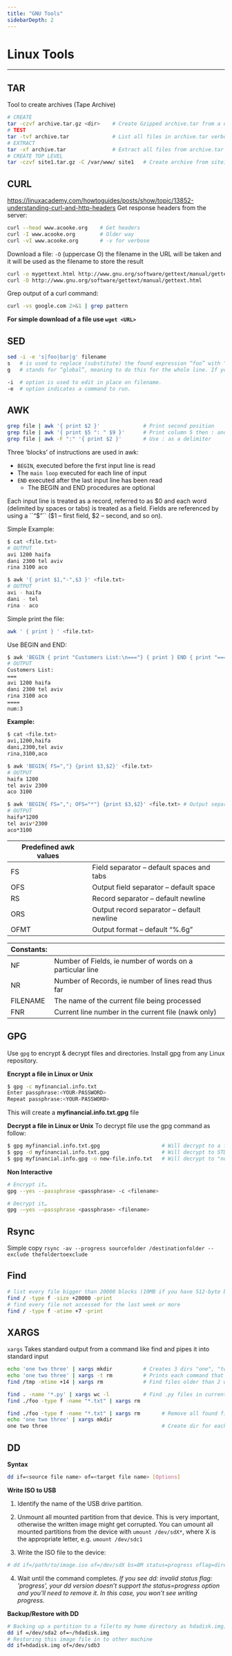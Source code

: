```yaml
---
title: "GNU Tools"
sidebarDepth: 2
---
```


# Linux Tools
---

## TAR
Tool to create archives (Tape Archive)
```bash
# CREATE
tar -czvf archive.tar.gz <dir>    # Create Gzipped archive.tar from a directory
# TEST
tar -tvf archive.tar              # List all files in archive.tar verbosely
# EXTRACT
tar -xf archive.tar               # Extract all files from archive.tar
# CREATE TOP LEVEL
tar -czvf site1.tar.gz -C /var/www/ site1   # Create archive from site1 directory (site1 is top level dir)
```

## CURL
https://linuxacademy.com/howtoguides/posts/show/topic/13852-understanding-curl-and-http-headers
Get response headers from the server:
```bash
curl --head www.acooke.org    # Get headers
curl -I www.acooke.org        # Older way
curl -vI www.acooke.org       # -v for verbose
```
Download a file:
``-O`` (uppercase O) the filename in the URL will be taken and it will be used as the filename to store the result
```bash
curl -o mygettext.html http://www.gnu.org/software/gettext/manual/gettext.html # Custom file name "mygettext.html"
curl -O http://www.gnu.org/software/gettext/manual/gettext.html                # Same name as original file "gettext.html"
```
Grep output of a curl command:
```bash
curl -vs google.com 2>&1 | grep pattern
```
**For simple download of a file use ``wget <URL>``**

## SED
```bash
sed -i -e 's|foo|bar|g' filename
s   # is used to replace (substitute) the found expression “foo” with “bar”
g   # stands for “global”, meaning to do this for the whole line. If you leave off the g and “foo” appears twice on the same line, only the first “foo” is changed to “bar”.

-i  # option is used to edit in place on filename.
-e  # option indicates a command to run.
```

## AWK
```bash
grep file | awk '{ print $2 }'              # Print second position
grep file | awk '{ print $5 ": " $9 }'      # Print column 5 then : and then column 9
grep file | awk -F ":" '{ print $2 }'       # Use : as a delimiter
```

Three ‘blocks’ of instructions are used in awk:

* ``BEGIN``, executed before the first input line is read
* The ``main loop`` executed for each line of input
* ``END`` executed after the last input line has been read
  - The BEGIN and END procedures are optional

Each input line is treated as a record, referred to as $0 and each word (delimited by spaces or tabs) is treated as a field. Fields are referenced by using a ``“$”`` ($1 –  first field, $2 – second, and so on).

Simple Example:
```Bash
$ cat <file.txt>
# OUTPUT
avi 1200 haifa
dani 2300 tel aviv
rina 3100 aco

$ awk '{ print $1,"-",$3 }' <file.txt>
# OUTPUT
avi - haifa
dani - tel
rina - aco
```
Simple print the file:
```bash
awk ' { print } ' <file.txt>
```
Use BEGIN and END:
```Bash
$ awk 'BEGIN { print "Customers List:\n==="} { print } END { print "====\nnum:" NR }' <file.txt>
# OUTPUT
Customers List:
===
avi 1200 haifa
dani 2300 tel aviv
rina 3100 aco
====
num:3
```

**Example:**

```bash
$ cat <file.txt>
avi,1200,haifa
dani,2300,tel aviv
rina,3100,aco

$ awk 'BEGIN{ FS=","} {print $3,$2}' <file.txt>
# OUTPUT
haifa 1200
tel aviv 2300
aco 3100

$ awk 'BEGIN{ FS=","; OFS="*"} {print $3,$2}' <file.txt> # Output separator will be '*'
# OUTPUT
haifa*1200
tel aviv*2300
aco*3100
```
| Predefined awk values |                                           |
| --------------------- | ----------------------------------------- |
| FS                    | Field separator – default spaces and tabs |
| OFS                   | Output field separator – default space    |
| RS                    | Record separator – default newline        |
| ORS                   | Output record separator – default newline |
| OFMT                  | Output format – default “%.6g”            |

| Constants: |                                                           |
| ---------- | --------------------------------------------------------- |
| NF         | Number of Fields, ie number of words on a particular line |
| NR         | Number of Records, ie number of lines read thus far       |
| FILENAME   | The name of the current file being processed              |
| FNR        | Current line number in the current file (nawk only)       |

## GPG
Use ``gpg`` to encrypt & decrypt files and directories. Install gpg from any Linux repository.

**Encrypt a file in Linux or Unix**
```bash
$ gpg -c myfinancial.info.txt
Enter passphrase:<YOUR-PASSWORD>
Repeat passphrase:<YOUR-PASSWORD>
```
This will create a **myfinancial.info.txt.gpg** file

**Decrypt a file in Linux or Unix**
To decrypt file use the gpg command as follow:
```bash
$ gpg myfinancial.info.txt.gpg                    # Will decrypt to a file (Will ask to overwirte existing)
$ gpg -d myfinancial.info.txt.gpg                 # Will decrypt to STDOUT
$ gpg myfinancial.info.gpg -o new-file.info.txt   # Will decrypt to "new-file.info.txt" (-o output)

```
**Non Interactive**
```bash
# Encrypt it…
gpg --yes --passphrase <passphrase> -c <filename>

# Decrypt it…
gpg -–yes -–passphrase <passphrase> <filename>
```
## Rsync
Simple copy
``rsync -av --progress sourcefolder /destinationfolder --exclude thefoldertoexclude``

## Find

```bash
# list every file bigger than 20000 blocks (10MB if you have 512-byte blocks)
find / -type f -size +20000 -print
# find every file not accessed for the last week or more
find / -type f -atime +7 -print
```
## XARGS
``xargs`` Takes standard output from a command like find and pipes it into standard input

```bash
echo 'one two three' | xargs mkdir          # Creates 3 dirs "one", "two", "three"
echo 'one two three' | xargs -t rm          # Prints each command that will be executed (-t)
find /tmp -mtime +14 | xargs rm             # Find files older than 2 weeks and then remove them
```

```bash
find . -name '*.py' | xargs wc -l           # Find .py files in current dir and output to word count
find ./foo -type f -name "*.txt" | xargs rm
```
```bash
find ./foo -type f -name "*.txt" | xargs rm       # Remove all found files
echo 'one two three' | xargs mkdir
one two three                                     # Create dir for each argument
```
## DD
**Syntax**
```bash
dd if=<source file name> of=<target file name> [Options]
```

**Write ISO to USB**
1. Identify the name of the USB drive partition.

2. Unmount all mounted partition from that device. This is very important, otherwise the written image might get corrupted. You can umount all mounted partitions from the device with ``umount /dev/sdX*``, where X is the appropriate letter, e.g. ``umount /dev/sdc1``

3. Write the ISO file to the device:
```bash
# dd if=/path/to/image.iso of=/dev/sdX bs=8M status=progress oflag=direct
```
4. Wait until the command completes.
_If you see dd: invalid status flag: 'progress', your dd version doesn’t support the status=progress option and you’ll need to remove it. In this case, you won’t see writing progress._

**Backup/Restore with DD**
```bash
# Backing up a partition to a file(to my home directory as hdadisk.img)
dd if =/dev/sda2 of=~/hdadisk.img
# Restoring this image file in to other machine
dd if=hdadisk.img of=/dev/sdb3
```
